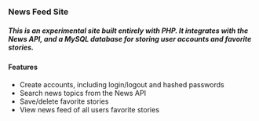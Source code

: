 ### News Feed Site
##### This is an experimental site built entirely with PHP. It integrates with the News API, and a MySQL database for storing user accounts and favorite stories.  

#### Features  
- Create accounts, including login/logout and hashed passwords
- Search news topics from the News API  
- Save/delete favorite stories
- View news feed of all users favorite stories  
